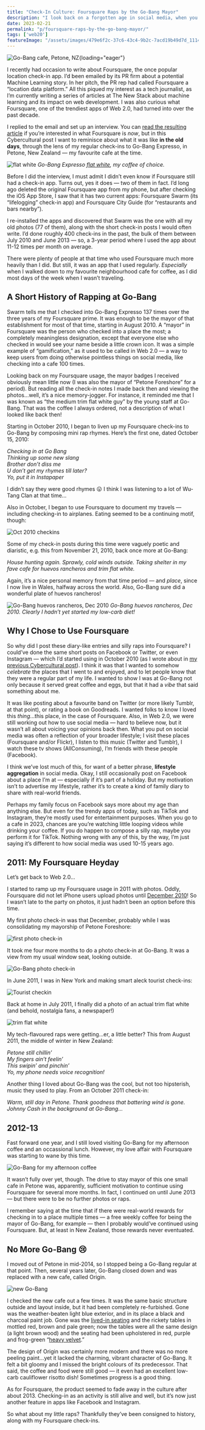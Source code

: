 ```yaml
---
title: "Check-In Culture: Foursquare Raps by the Go-Bang Mayor"
description: "I look back on a forgotten age in social media, when you used a location-based app like Foursquare to check-in to a place 100 times and take photos of your huevos rancheros 🍳 🫘 ☕"
date: 2023-02-21
permalink: "p/foursquare-raps-by-the-go-bang-mayor/"
tags: ['web20']
featureImage: "/assets/images/479e6f2c-37c6-43c4-9b2c-7acd19b49d7d_1114x627.jpg"
---
```


![Go-Bang cafe, Petone, NZ](/assets/images/479e6f2c-37c6-43c4-9b2c-7acd19b49d7d_1114x810.jpg){loading="eager"}

I recently had occasion to write about Foursquare, the once popular location check-in app. I’d been emailed by its PR firm about a potential Machine Learning story. In her pitch, the PR rep had called Foursquare a “location data platform.” All this piqued my interest as a tech journalist, as I’m currently writing a series of articles at The New Stack about machine learning and its impact on web development. I was also curious what Foursquare, one of the trendiest apps of Web 2.0, had turned into over the past decade.

I replied to the email and set up an interview. You can [read the resulting article](https://thenewstack.io/how-foursquare-transformed-itself-with-machine-learning/) if you’re interested in what Foursquare is _now_, but in this Cybercultural post I want to reminisce about what it was like **in the old days**, through the lens of my regular check-ins to Go-Bang Expresso, in Petone, New Zealand — my favourite cafe at the time.

![flat white](/assets/images/3be20ef9-6b93-4227-b691-e37734d58a4b_1000x925.jpg)
*Go-Bang Expresso [flat white](https://mobile.twitter.com/GoBangEspresso/status/743587432604536832), my coffee of choice.*

Before I did the interview, I must admit I didn’t even know if Foursquare still had a check-in app. Turns out, yes it does — two of them in fact. I’d long ago deleted the original Foursquare app from my phone, but after checking the iOS App Store, I saw that it has two current apps: Foursquare Swarm (its “lifelogging” check-in app) and Foursquare City Guide (for “restaurants and bars nearby”).

I re-installed the apps and discovered that Swarm was the one with all my old photos (77 of them), along with the short check-in posts I would often write. I’d done roughly 400 check-ins in the past, the bulk of them between July 2010 and June 2013 — so, a 3-year period where I used the app about 11-12 times per month on average.

There were plenty of people at that time who used Foursquare much more heavily than I did. But still, it was an app that I used regularly. _Especially_ when I walked down to my favourite neighbourhood cafe for coffee, as I did most days of the week when I wasn’t traveling.

A Short History of Rapping at Go-Bang
-------------------------------------

Swarm tells me that I checked into Go-Bang Expresso 137 times over the three years of my Foursquare prime. It was enough to be the mayor of that establishment for most of that time, starting in August 2010. A “mayor” in Foursquare was the person who checked into a place the most; a completely meaningless designation, except that everyone else who checked in would see your name beside a little crown icon. It was a simple example of “gamification,” as it used to be called in Web 2.0 — a way to keep users from doing otherwise pointless things on social media, like checking into a cafe 100 times.

Looking back on my Foursquare usage, the mayor badges I received obviously mean little now (I was also the mayor of “Petone Foreshore” for a period). But reading all the check-in notes I made back then and viewing the photos…well, it’s a nice memory-jogger. For instance, it reminded me that I was known as “the medium trim flat white guy” by the young staff at Go-Bang. That was the coffee I always ordered, not a description of what I looked like back then!

Starting in October 2010, I began to liven up my Foursquare check-ins to Go-Bang by composing mini rap rhymes. Here’s the first one, dated October 15, 2010:

_Checking in at Go Bang  
Thinking up some new slang  
Brother don’t diss me  
U don’t get my rhymes till later?  
Yo, put it in Instapaper_

I didn’t say they were good rhymes 😛 I think I was listening to a lot of Wu-Tang Clan at that time…

Also in October, I began to use Foursquare to document my travels — including checking-in to airplanes. Eating seemed to be a continuing motif, though:

![Oct 2010 checkins](/assets/images/8cca7d01-2608-4e26-80fc-e408586a4209_828x1371.jpg)

Some of my check-in posts during this time were vaguely poetic and diaristic, e.g. this from November 21, 2010, back once more at Go-Bang:

_House hunting again. Sprawly, cold winds outside. Taking shelter in my fave cafe for huevos rancheros and trim flat white._

Again, it’s a nice personal memory from that time period — and _place_, since I now live in Wales, halfway across the world. Also, Go-Bang sure did a wonderful plate of huevos rancheros!

![Go-Bang huevos rancheros, Dec 2010](/assets/images/4c5df37a-6815-469b-ae90-6cebeb92edff_800x840.jpg)
*Go-Bang huevos rancheros, Dec 2010. Clearly I hadn’t yet started my low-carb diet!*

Why I Chose to Use Foursquare
-----------------------------

So why did I post these diary-like entries and silly raps into Foursquare? I could’ve done the same short posts on Facebook or Twitter, or even Instagram — which I’d started using in October 2010 (as I wrote about in [my previous Cybercultural post](/p/flickr-before-smartphones-and-instagram)). I think it was that I wanted to somehow _celebrate_ the places that I went to and enjoyed, and to let people know that they were a regular part of my life. I wanted to show I was at Go-Bang not only because it served great coffee and eggs, but that it had a _vibe_ that said something about me.

It was like posting about a favourite band on Twitter (or more likely Tumblr, at that point), or rating a book on Goodreads. I wanted folks to know I loved this _thing_…this place, in the case of Foursquare. Also, in Web 2.0, we were still working out how to use social media — hard to believe now, but it wasn’t all about voicing your opinions back then. What you put on social media was often a reflection of your broader lifestyle; I visit these places (Foursquare and/or Flickr), I listen to this music (Twitter and Tumblr), I watch these tv shows (AllConsuming), I’m friends with these people (Facebook).

I think we’ve lost much of this, for want of a better phrase, **lifestyle aggregation** in social media. Okay, I still occasionally post on Facebook about a place I’m at — especially if it’s part of a holiday. But my motivation isn’t to advertise my lifestyle, rather it’s to create a kind of family diary to share with real-world friends.

Perhaps my family focus on Facebook says more about my age than anything else. But even for the trendy apps of today, such as TikTok and Instagram, they’re mostly used for entertainment purposes. When you go to a cafe in 2023, chances are you’re watching little looping videos while drinking your coffee. If you do happen to compose a silly rap, maybe you perform it for TikTok. Nothing wrong with any of this, by the way, I’m just saying it’s different to how social media was used 10-15 years ago.

2011: My Foursquare Heyday
--------------------------

Let’s get back to Web 2.0…

I started to ramp up my Foursquare usage in 2011 with photos. Oddly, Foursquare did not let iPhone users upload photos until [December 2010](https://www.cnet.com/culture/foursquare-iphone-app-now-with-photos/)! So I wasn’t late to the party on photos, it just hadn’t been an option before this time.

My first photo check-in was that December, probably while I was consolidating my mayorship of Petone Foreshore:

![first photo check-in](/assets/images/c389ef4a-cc63-4b87-9832-835276080ea4_828x1018.jpg)

It took me four more months to do a photo check-in at Go-Bang. It was a view from my usual window seat, looking outside.

![Go-Bang photo check-in](/assets/images/bc2db0ae-6abb-4b74-89e8-a6baa7655e7a_828x1099.jpg)

In June 2011, I was in New York and making smart aleck tourist check-ins:

![Tourist checkin](/assets/images/359e27c2-9860-4774-bf09-3bbab18b1b6f_828x1077.jpg)

Back at home in July 2011, I finally did a photo of an actual trim flat white (and behold, nostalgia fans, a newspaper!)

![trim flat white](/assets/images/67fe9a2a-e1b9-4560-a810-edfef5b68fd1_537x720.jpg)

My tech-flavoured raps were getting…er, a little better? This from August 2011, the middle of winter in New Zealand:

_Petone still chillin’  
My fingers ain’t feelin’  
This swipin’ and pinchin’  
Yo, my phone needs voice recognition!_

Another thing I loved about Go-Bang was the cool, but not too hipsterish, music they used to play. From an October 2011 check-in:

_Warm, still day in Petone. Thank goodness that battering wind is gone. Johnny Cash in the background at Go-Bang…_

2012-13
-------

Fast forward one year, and I still loved visiting Go-Bang for my afternoon coffee and an occassional lunch. However, my love affair with Foursquare was starting to wane by this time.

![Go-Bang for my afternoon coffee](/assets/images/d544b84f-f759-41bd-bfac-407d55432614_827x1096.jpg)

It wasn’t fully over yet, though. The drive to stay mayor of this one small cafe in Petone was, apparently, sufficient motivation to continue using Foursquare for several more months. In fact, I continued on until June 2013 — but there were to be no further photos or raps.

I remember saying at the time that if there were real-world rewards for checking in to a place multiple times — a free weekly coffee for being the mayor of Go-Bang, for example — then I probably would’ve continued using Foursquare. But, at least in New Zealand, those rewards never eventuated.

No More Go-Bang 😢
------------------

I moved out of Petone in mid-2014, so I stopped being a Go-Bang regular at that point. Then, several years later, Go-Bang closed down and was replaced with a new cafe, called Origin.

![new Go-Bang](/assets/images/6503b64b-196e-4223-890b-a167ee93a08b_1200x799.jpg)

I checked the new cafe out a few times. It was the same basic structure outside and layout inside, but it had been completely re-furbished. Gone was the weather-beaten light blue exterior, and in its place a black and charcoal paint job. Gone was the [lived-in seating](https://foursquare.com/v/go-bang-espresso/4b523da0f964a520037227e3?openPhotoId=54543cee498e7404bc1a8548) and the rickety tables in mottled red, brown and pale green; now the tables were all the same design (a light brown wood) and the seating had been upholstered in red, purple and frog-green “[heavy velvet](https://www.facebook.com/kadimaupholstery/posts/origin-cafe-petone-using-mokum-tahiti-heavy-velvet-stunning-look-and-hardy-hospo/2068040263447124/).”

The design of Origin was certainly more modern and there was no more peeling paint…yet it lacked the charming, vibrant character of Go-Bang. It felt a bit gloomy and I missed the bright colours of its predecessor. That said, the coffee and food were still good — it even had an excellent low-carb cauliflower risotto dish! Sometimes progress is a good thing.

As for Foursquare, the product seemed to fade away in the culture after about 2013. Checking-in as an activity is still alive and well, but it’s now just another feature in apps like Facebook and Instagram.

So what about my little raps? Thankfully they’ve been consigned to history, along with my Foursquare check-ins.